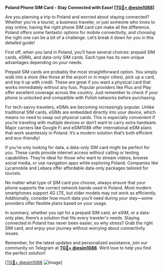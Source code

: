 **Poland Phone SIM Card - Stay Connected with Ease! [[TG💪+ @esim1088](https://t.me/s/esim1088)]**

Are you planning a trip to Poland and worried about staying connected? Whether you're a tourist, a business traveler, or just someone who loves to stay online, having the right phone SIM card can make all the difference. Poland offers some fantastic options for mobile connectivity, and choosing the right one can be a bit of a challenge. Let’s break it down for you in this detailed guide!

First off, when you land in Poland, you’ll have several choices: prepaid SIM cards, eSIMs, and data-only SIM cards. Each type has its own unique advantages depending on your needs.

Prepaid SIM cards are probably the most straightforward option. You simply walk into a store (like those at the airport or in major cities), pick up a card, and top it up with credit. These are great if you want a physical card that works immediately without any fuss. Popular providers like Plus and Play offer excellent coverage across the country. Just remember to check if your phone is unlocked and compatible with Polish networks before purchasing.

For tech-savvy travelers, eSIMs are becoming increasingly popular. Unlike traditional SIM cards, eSIMs are embedded directly into your device, which means no need to swap out physical cards. This is especially convenient if you’re traveling with multiple devices or don’t want to carry extra hardware. Major carriers like Google Fi and eSIM1088 offer international eSIM plans that work seamlessly in Poland. It’s a modern solution that’s both efficient and eco-friendly!

If you’re only looking for data, a data-only SIM card might be perfect for you. These cards provide internet access without calling or texting capabilities. They’re ideal for those who want to stream videos, browse social media, or use navigation apps while exploring Poland. Companies like Lycamobile and Lebara offer affordable data-only packages tailored for tourists.

No matter what type of SIM card you choose, always ensure that your phone supports the correct network bands used in Poland. Most modern smartphones support 4G LTE, but older models may not work as efficiently. Additionally, consider how much data you’ll need during your stay—some providers offer flexible plans based on your usage.

In summary, whether you opt for a prepaid SIM card, an eSIM, or a data-only plan, there’s a solution that fits every traveler's needs. Staying connected in Poland has never been easier, so why stress? Grab the right SIM card, and enjoy your journey without worrying about connectivity issues.

Remember, for the latest updates and personalized assistance, join our community on Telegram at **[TG💪+ @esim1088](https://t.me/s/esim1088)**. We’d love to help you find the perfect solution!

[[TG💪+ @esim1088](https://t.me/s/esim1088) ![Image](https://i.postimg.cc/Y0z9fWf4/image.png)]
